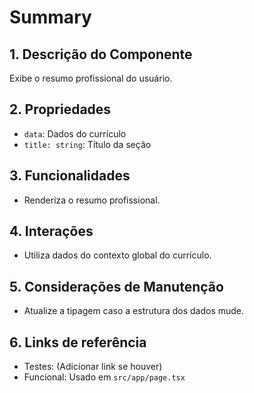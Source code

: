 # Summary

## 1. Descrição do Componente
Exibe o resumo profissional do usuário.

## 2. Propriedades
- `data`: Dados do currículo
- `title: string`: Título da seção

## 3. Funcionalidades
- Renderiza o resumo profissional.

## 4. Interações
- Utiliza dados do contexto global do currículo.

## 5. Considerações de Manutenção
- Atualize a tipagem caso a estrutura dos dados mude.

## 6. Links de referência
- Testes: (Adicionar link se houver)
- Funcional: Usado em `src/app/page.tsx`
